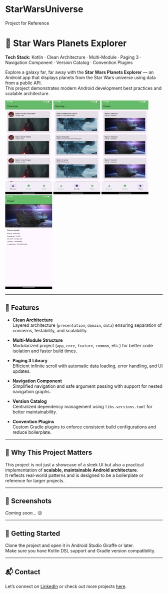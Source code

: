 # StarWarsUniverse

Project for Reference

# 🌌 Star Wars Planets Explorer

**Tech Stack:** Kotlin · Clean Architecture · Multi-Module · Paging 3 · Navigation Component · Version Catalog · Convention Plugins

Explore a galaxy far, far away with the **Star Wars Planets Explorer** — an Android app that displays planets from the Star Wars universe using data from a public API.  
This project demonstrates modern Android development best practices and scalable architecture.

<img src="screenshots/Screenshot_1.png" width="150" height="300em" /> <img src="screenshots/Screenshot_2.png" width="150" height="300em" /> <img src="screenshots/Screenshot_3.png" width="150" height="300em" /> <img src="screenshots/Screenshot_4.png" width="150" height="300em" />

---

## 🔧 Features

- **Clean Architecture**  
  Layered architecture (`presentation`, `domain`, `data`) ensuring separation of concerns, testability, and scalability.

- **Multi-Module Structure**  
  Modularized project (`app`, `core`, `feature`, `common`, etc.) for better code isolation and faster build times.

- **Paging 3 Library**  
  Efficient infinite scroll with automatic data loading, error handling, and UI updates.

- **Navigation Component**  
  Simplified navigation and safe argument passing with support for nested navigation graphs.

- **Version Catalog**  
  Centralized dependency management using `libs.versions.toml` for better maintainability.

- **Convention Plugins**  
  Custom Gradle plugins to enforce consistent build configurations and reduce boilerplate.

---

## 🎯 Why This Project Matters

This project is not just a showcase of a sleek UI but also a practical implementation of **scalable, maintainable Android architecture**.  
It reflects real-world patterns and is designed to be a boilerplate or reference for larger projects.

---

## 📸 Screenshots

_Coming soon..._ 😉

---

## 🚀 Getting Started

Clone the project and open it in Android Studio Giraffe or later.  
Make sure you have Kotlin DSL support and Gradle version compatibility.

---

## 📬 Contact

Let’s connect on [LinkedIn](https://www.linkedin.com) or check out more projects [here](https://github.com/yourusername).


